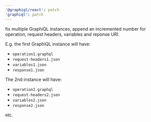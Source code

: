 ```yaml
---
'@graphiql/react': patch
'graphiql': patch
---
```


fix multiple GraphiQL instances, append an incremented number for operation, request headers, variables and reponse URI.

E.g. the first GraphiQL instance will have:
- `operation1.graphql`
- `request-headers1.json`
- `variables1.json`
- `response1.json`

The 2nd instance will have:

- `operation2.graphql`
- `request-headers2.json`
- `variables2.json`
- `response2.json`

etc.
